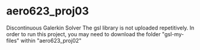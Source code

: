 # aero623_proj03
Discontinuous Galerkin Solver
The gsl library is not uploaded repetitively.
In order to run this project, you may need to download the folder "gsl-my-files" within "aero623_proj02"
